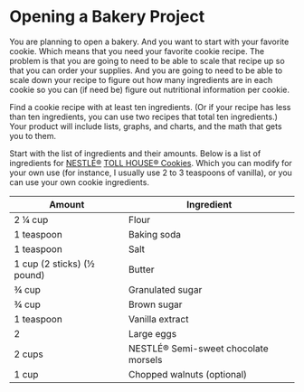 # Opening a Bakery Project

You  are planning to open a bakery.  And you want to start with your favorite cookie.  Which means that you need your favorite cookie recipe.  The problem is that you are going to need to be able to scale that recipe up so that you can order your supplies.  And you are going to need to be able to scale down your recipe to figure out how many ingredients are in each cookie so you can (if need be) figure out nutritional information per cookie.

Find a cookie recipe with at least ten ingredients.  (Or if your recipe has less than ten ingredients, you can use two recipes that total ten ingredients.)  Your product will include lists, graphs, and charts, and the math that gets you to them.

Start with the list of ingredients and their amounts.  Below is a list of ingredients for [NESTLÉ®](https://www.nestle.com/) [TOLL HOUSE® Cookies](https://www.verybestbaking.com/toll-house/recipes/original-nestle-toll-house-chocolate-chip-cookies/).  Which you can modify for your own use (for instance, I usually use 2 to 3 teaspoons of vanilla), or you can use your own cookie ingredients.

| Amount | Ingredient |
| ------ | ---------- |
| 2 ¼ cup | Flour |
| 1 teaspoon | Baking soda |
| 1 teaspoon | Salt |
| 1 cup (2 sticks) (½ pound) | Butter |
| ¾ cup | Granulated sugar |
| ¾ cup | Brown sugar |
| 1 teaspoon | Vanilla extract |
| 2 | Large eggs |
| 2 cups | NESTLÉ® Semi-sweet chocolate morsels |
| 1 cup | Chopped walnuts (optional) |

